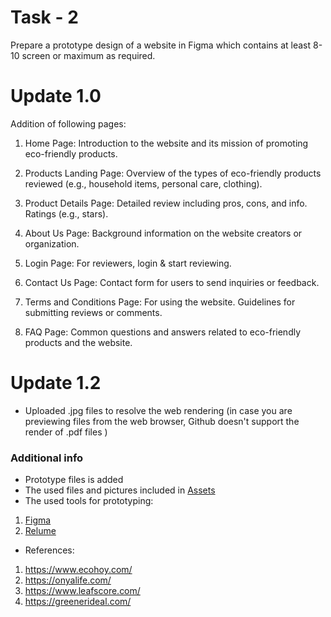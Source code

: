 # Task - 2
Prepare a prototype design of a website in Figma which contains at 
least 8-10 screen or maximum as required.

# Update 1.0
Addition of following pages:

1. Home Page: Introduction to the website and its mission of promoting eco-friendly products.

2. Products Landing Page: Overview of the types of eco-friendly products reviewed (e.g., household items, personal care, clothing).

3. Product Details Page: Detailed review including pros, cons, and info. Ratings (e.g., stars).

4. About Us Page: Background information on the website creators or organization.

5. Login Page: For reviewers, login & start reviewing.

6. Contact Us Page: Contact form for users to send inquiries or feedback.

7. Terms and Conditions Page: For using the website. Guidelines for submitting reviews or comments.

8. FAQ Page: Common questions and answers related to eco-friendly products and the website.

# Update 1.2
- Uploaded .jpg files to resolve the web rendering (in case you are previewing files from the web browser, Github doesn't support the render of .pdf files )

### Additional info
- Prototype files is added
- The used files and pictures included in [Assets](./Assets/)
- The used tools for prototyping: 
1. [Figma](https://www.figma.com/)
2. [Relume](https://www.relume.io/) 
- References:
1. <https://www.ecohoy.com/>
2. <https://onyalife.com/>
3. <https://www.leafscore.com/>
4. <https://greenerideal.com/> 
